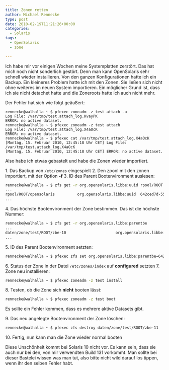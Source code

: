 ```yaml
---
title: Zonen retten
author: Michael Rennecke
type: post
date: 2010-02-19T11:21:26+00:00
categories:
  - Solaris
tags:
  - OpenSolaris
  - zone

---
```

Ich habe mir vor einigen Wochen meine Systemplatten zerstört. Das hat mich noch nicht sonderlich gestört. Denn man kann OpenSolaris sehr schnell wieder installieren. Von den ganzen Konfigurationen hatte ich ein Backup. Ein kleineres Problem hatte ich mit den Zonen. Sie ließen sich nicht ohne weiteres im neuen System importieren. Ein möglicher Grund ist, dass ich sie nicht detachet hatte und die Zoneroots hatte ich auch nicht mehr.

Der Fehler hat sich wie folgt geäußert:

```
rennecke@walhalla ~ $ pfexec zoneadm -z test attach -u
Log File: /var/tmp/test.attach_log.KvayPK
ERROR: no active dataset.
rennecke@walhalla ~ $ pfexec zoneadm -z test attach
Log File: /var/tmp/test.attach_log.X4aOcK
ERROR: no active dataset.
rennecke@walhalla ~ $ pfexec cat /var/tmp/test.attach_log.X4aOcK
[Montag, 15. Februar 2010, 12:45:18 Uhr CET] Log File: /var/tmp/test.attach_log.X4aOcK
[Montag, 15. Februar 2010, 12:45:18 Uhr CET] ERROR: no active dataset.
```

Also habe ich etwas gebastelt und habe die Zonen wieder importiert.

1\. Das Backup von `/etc/zones` eingespielt
2\. Den zpool mit den zonen importiert, mit der Option **-f**
3\. ID des Parent Bootenvironment auslesen:

``` sh
rennecke@walhalla ~ $ zfs get -r org.opensolaris.libbe:uuid rpool/ROOT
...                                -
rpool/ROOT/opensolaris          org.opensolaris.libbe:uuid  642ced7d-55a2-cc3b-fbdf-fbdda1c33ebc  local
...
```

4\. Das höchste Bootenvironment der Zone bestimmen. Das ist die höchste Nummer:

``` sh
rennecke@walhalla ~ $ zfs get -r org.opensolaris.libbe:parentbe
...
daten/zone/test/ROOT/zbe-10                      org.opensolaris.libbe:parentbe  5741bca6-d793-454e-ad53-84c2cf7c630b  local
...
```

5\. ID des Parent Bootenvironment setzten:

``` sh
rennecke@walhalla ~ $ pfexec zfs set org.opensolaris.libbe:parentbe=642ced7d-55a2-cc3b-fbdf-fbdda1c33ebc daten/zone/test/ROOT/zbe-10

```

6\. Status der Zone in der Datei `/etc/zones/index` auf **configured** setzten
7\. Zone neu installieren:

``` sh
rennecke@walhalla ~ $ pfexec zoneadm -z test install
```

8\. Testen, ob die Zone sich **nicht** booten lässt:

``` sh
rennecke@walhalla ~ $ pfexec zoneadm -z test boot
```

Es sollte ein Fehler kommen, dass es mehrere aktive Datasets gibt.

9\. Das neu angelegte Bootenvironment der Zone löschen:

``` sh
rennecke@walhalla ~ $ pfexec zfs destroy daten/zone/test/ROOT/zbe-11
```

10\. Fertig, nun kann man die Zone wieder normal booten

Diese Unschönheit kommt bei Solaris 10 nicht vor. Es kann sein, dass sie auch nur bei den, von mir verwendten Build 131 vorkommt. Man sollte bei dieser Bastelei wissen was man tut, also bitte nicht wild darauf los tippen, wenn ihr den selben Fehler habt.
